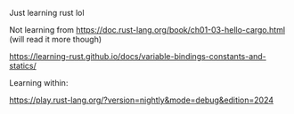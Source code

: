 Just learning rust lol

Not learning from https://doc.rust-lang.org/book/ch01-03-hello-cargo.html (will read it more though)

https://learning-rust.github.io/docs/variable-bindings-constants-and-statics/

Learning within:

https://play.rust-lang.org/?version=nightly&mode=debug&edition=2024

